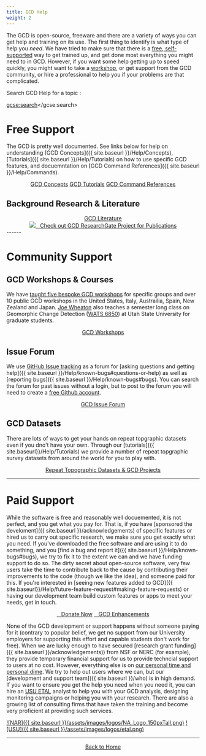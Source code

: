 ```yaml
---
title: GCD Help
weight: 2
---
```


The GCD is open-source, freeware and there are a variety of ways you can get help and training on its use. The first thing to identify is what type of help you *need*. We have tried to make sure that there is a [free, self-supported](#free-support) way to get trained up, and get done most everything you might need to in GCD.  However, if you want some help getting up to speed quickly, you might want to take a [workshop](#gcd-workshops--courses), or get support from the GCD community, or hire a professional to help you if your problems are that complicated. 



<i class="fa fa-search"></i> Search GCD Help for a topic :

<script>
  (function() {
    var cx = '005613647516835018162:6gbqoioaqk8';
    var gcse = document.createElement('script');
    gcse.type = 'text/javascript';
    gcse.async = true;
    gcse.src = 'https://cse.google.com/cse.js?cx=' + cx;
    var s = document.getElementsByTagName('script')[0];
    s.parentNode.insertBefore(gcse, s);
  })();
</script>
<gcse:search></gcse:search>

# Free Support

The GCD is pretty well documented. See links below for help on understanding [GCD Concepts]({{ site.baseurl }}/Help/Concepts), [Tutorials]({{ site.baseurl }}/Help/Tutorials) on how to use specific GCD features, and docuemntation on [GCD Command References]({{ site.baseurl }}/Help/Commands).
<div align="center">
	<a class="hollow button" href="{{ site.baseurl }}/Help/Concepts"><i class="fa fa-lightbulb-o"></i>  GCD Concepts</a>  
    <a class="hollow button" href="{{ site.baseurl }}/Help/Tutorials"><i class="fa fa-youtube"></i>  GCD Tutorials</a>  
     <a class="hollow button" href="{{ site.baseurl }}/Help/Commands"><i class="fa fa-terminal"></i>  GCD Command References</a>  

</div>


## Background Research & Literature

<div align="center">
	        <a class="hollow button" href="{{ site.baseurl }}/Help/Workshops/syllabus/text-readings"><i class="fa fa-book"></i>  GCD Literature</a>  
	<br>
	<a class="hollow button" href="https://www.researchgate.net/project/Geomorphic-Change-Detection" ><img src="{{ site.baseurl }}/assets/images/icons/ResearchGate_Icon.png">&nbsp;&nbsp; Check out GCD ResearchGate Project for Publications</a>
</div>
------

# Community Support

## GCD Workshops & Courses

We have [taught five bespoke GCD workshops](http://www.joewheaton.org/workshops.html) for specific groups and over 10 public GCD workshops in the United States, Italy, Austrailia, Spain, New Zealand and Japan.  [Joe Wheaton](http://joewheaton.org) also teaches a semester long class on Geomorphic Change Detection ([WATS 6850](http://catalog.usu.edu/preview_course_nopop.php?catoid=12&coid=93001)) at Utah State University for graduate students. 
<div align="center">
        <a class="hollow button" href="{{ site.baseurl }}/Help/Workshops"><i class="fa fa-graduation-cap"></i>  GCD Workshops</a>  
</div>

## Issue Forum 

We use [GitHub Issue tracking](https://github.com/Riverscapes/gcd/issues) as a forum for [asking questions and getting help]({{ site.baseurl }}/Help/known-bugs#questions-or-help) as well as [reporting bugs]({{ site.baseurl }}/Help/known-bugs#bugs). You can search the forum for past issues without a login, but to post to the forum you will need to create a [free Github account](https://github.com/join).

<div align="center">
        <a class="hollow button" href="https://github.com/Riverscapes/gcd/issues"><i class="fa fa-github"></i>  GCD Issue Forum</a>  
</div>


## GCD Datasets

There are lots of ways to get your hands on repeat topgraphic datasets even if you dno't have your own. Through our [tutorials]({{ site.baseurl}}/Help/Tutorials) we provide a number of repeat topgraphic survey datasets from around the world for you to play with. 

<div align="center">
	<a class="hollow button" href="{{ site.baseurl}}/Help/example-data-sets.html" ><i class="fa fa-database"></i> Repeat Topographic Datasets & GCD Projects</a>
</div>

------

# Paid Support

While the software is free and reasonably well docuemented, it is not perfect, and you get what you pay for. That is, if you have [sponsored the develoment]({{ site.baseurl }}/acknowledgements) of specific features or hired us to carry out specific research, we make sure you get exactly what you need. If you've downloaded the free software and are using it to do something, and you [find a bug and report it]({{ site.baseurl }}/Help/known-bugs#bugs), we try to fix it to the extent we can and we have funding support to do so. The dirty secret about open-source software, very few users take the time to contribute back to the cause by contributing their improvements to the code (though we like the idea), and someone paid for this.  If you're interested in [seeing new features added to GCD]({{ site.baseurl}}/Help/future-feature-request#making-feature-requests) or having our development team build custom features or apps to meet your needs, get in touch. 


<div align="center">
	<a class="button success" href="{{ site.baseurl}}/Help/future-feature-request#want-to-donate-to-the-cause" ><i class="fa fa-paypal"></i>&nbsp;&nbsp; Donate Now</a>
	<a class="hollow button" href="{{ site.baseurl}}/Help/future-feature-request#making-feature-requests" ><i class="fa fa-lightbulb-o"></i>&nbsp;&nbsp;  GCD Enhancements</a>
</div>

None of the GCD development or support happens without someone paying for it (contrary to popular belief, we get no support from our University employers for supporting this effort and capable students don't work for free). When we are lucky enough to have secured [research grant funding]({{ site.baseurl }}/acknowledgements)) from NSF or NERC (for example), they provide temporary financial support for us to provide techncial support to users at no cost. However, everything else is on [our personal time and personal dime](http://127.0.0.1:4001/who.html).  We try to help out users where we can, but our  [development and support team]({{ site.baseurl }}/who)  is in high demand.  If you want to ensure you get the help you need when you need it, you can  hire an [USU ETAL](http://etal.joewheaton.org)  analyst to help you with your GCD analysis, designing monitoring campaigns or helping you with your research. There are also a growing list of consulting firms that have taken the training and become very proficient at providing such services.

[![NAR]({{ site.baseurl }}/assets/images/logos/NA_Logo_150pxTall.png)](http://northarrowresearch.com/)
[![USU]({{ site.baseurl }}/assets/images/logos/etal.png)](http://etal.joewheaton.org)

------
<div align="center">
    <a class="hollow button" href="{{ site.baseurl }}/"><i class="fa fa-chevron-circle-left"></i>  Back to Home </a>  
</div>